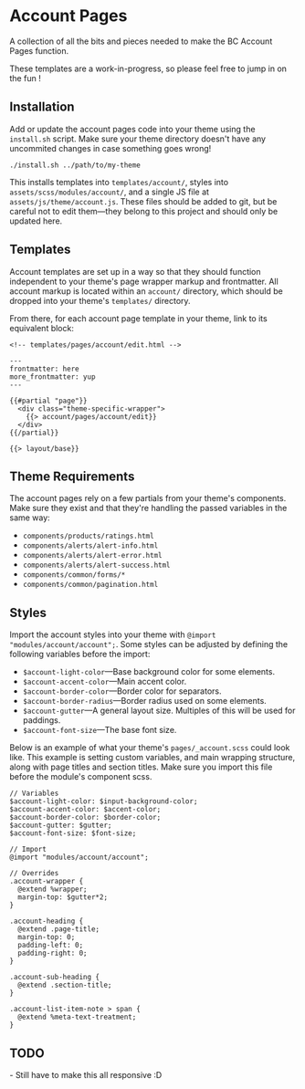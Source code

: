 # Account Pages

A collection of all the bits and pieces needed to make the BC Account Pages function.

These templates are a work-in-progress, so please feel free to jump in on the fun !

## Installation

Add or update the account pages code into your theme using the `install.sh` script. Make sure your theme directory doesn't have any uncommited changes in case something goes wrong!

```
./install.sh ../path/to/my-theme
```

This installs templates into `templates/account/`, styles into `assets/scss/modules/account/`, and a single JS file at `assets/js/theme/account.js`. These files should be added to git, but be careful not to edit them—they belong to this project and should only be updated here.

## Templates

Account templates are set up in a way so that they should function independent to your theme's page wrapper markup and frontmatter. All account markup is located within an `account/` directory, which should be dropped into your theme's `templates/` directory.

From there, for each account page template in your theme, link to its equivalent block:

```
<!-- templates/pages/account/edit.html -->

---
frontmatter: here
more_frontmatter: yup
---

{{#partial "page"}}
  <div class="theme-specific-wrapper">
    {{> account/pages/account/edit}}
  </div>
{{/partial}}

{{> layout/base}}
```

## Theme Requirements

The account pages rely on a few partials from your theme's components. Make sure they exist and that they're handling the passed variables in the same way:

- `components/products/ratings.html`
- `components/alerts/alert-info.html`
- `components/alerts/alert-error.html`
- `components/alerts/alert-success.html`
- `components/common/forms/*`
- `components/common/pagination.html`

## Styles

Import the account styles into your theme with `@import "modules/account/account";`. Some styles can be adjusted by defining the following variables before the import:

- `$account-light-color`—Base background color for some elements.
- `$account-accent-color`—Main accent color.
- `$account-border-color`—Border color for separators.
- `$account-border-radius`—Border radius used on some elements.
- `$account-gutter`—A general layout size. Multiples of this will be used for paddings.
- `$account-font-size`—The base font size.

Below is an example of what your theme's `pages/_account.scss` could look like. This example is setting custom variables, and main wrapping structure, along with page titles and section titles. Make sure you import this file before the module's component scss.

```
// Variables
$account-light-color: $input-background-color;
$account-accent-color: $accent-color;
$account-border-color: $border-color;
$account-gutter: $gutter;
$account-font-size: $font-size;

// Import
@import "modules/account/account";

// Overrides
.account-wrapper {
  @extend %wrapper;
  margin-top: $gutter*2;
}

.account-heading {
  @extend .page-title;
  margin-top: 0;
  padding-left: 0;
  padding-right: 0;
}

.account-sub-heading {
  @extend .section-title;
}

.account-list-item-note > span {
  @extend %meta-text-treatment;
}
```

## TODO

- Still have to make this all responsive :D
